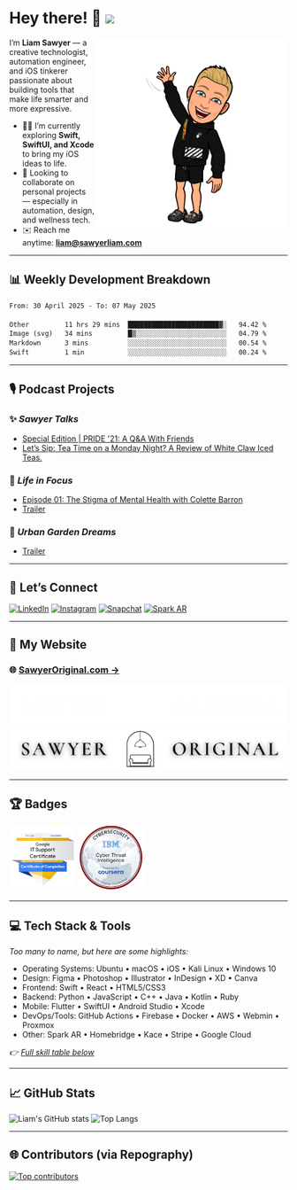 # Hey there! 👋 <a href="https://www.sawyerliam.com/"><img src="https://media.giphy.com/media/hvRJCLFzcasrR4ia7z/giphy.gif" width="30px"></a>

<img align="right" width="350px" src="https://github.com/LiamSx45/LiamSx45/blob/main/bitmoji%20wave.png?raw=true" alt="Bitmoji waving" />

I’m **Liam Sawyer** — a creative technologist, automation engineer, and iOS tinkerer passionate about building tools that make life smarter and more expressive.

* 👨‍💻 I’m currently exploring **Swift, SwiftUI, and Xcode** to bring my iOS ideas to life.
* 🤝 Looking to collaborate on personal projects — especially in automation, design, and wellness tech.
* ✉️ Reach me anytime: **[liam@sawyerliam.com](mailto:liam@sawyerliam.com)**

---

## 📊 Weekly Development Breakdown

<!--START_SECTION:waka-->

```txt
From: 30 April 2025 - To: 07 May 2025

Other         11 hrs 29 mins  ███████████████████████▓░   94.42 %
Image (svg)   34 mins         █▒░░░░░░░░░░░░░░░░░░░░░░░   04.79 %
Markdown      3 mins          ░░░░░░░░░░░░░░░░░░░░░░░░░   00.54 %
Swift         1 min           ░░░░░░░░░░░░░░░░░░░░░░░░░   00.24 %
```

<!--END_SECTION:waka-->

---

## 🎙️ Podcast Projects

### ✨ *Sawyer Talks*

<!-- SAWYER_TALKS:START -->
- [Special Edition | PRIDE &#39;21: A Q&amp;A With Friends](https://sawyer-talks.captivate.fm/episode/special-edition-pride-21-a-qa-with-friends)
- [Let’s Sip: Tea Time on a Monday Night? A Review of White Claw Iced Teas.](https://sawyer-talks.captivate.fm/episode/lets-sip-tea-time-on-a-monday-night-a-review-of-white-claw-iced-teas-)
<!-- SAWYER_TALKS:END -->

### 🧠 *Life in Focus*

<!-- LIFEINFOCUS:START -->
- [Episode 01: The Stigma of Mental Health with Colette Barron](https://sawyeroriginal.com/lifeinfocus?post=ep01)
- [Trailer](https://lifeinfocuspod.com/episodes/trailer-full)
<!-- LIFEINFOCUS:END -->

### 🌱 *Urban Garden Dreams*

<!-- URBANGARDEN:START -->
- [Trailer](https://urbangardendreams.com/episodes/trailer-full)
<!-- URBANGARDEN:END -->

---

## 🔗 Let’s Connect

[![LinkedIn](https://img.shields.io/badge/-LinkedIn-0077B5?style=flat-square\&logo=linkedin\&logoColor=white)](https://www.linkedin.com/in/sawyerliam/)
[![Instagram](https://img.shields.io/badge/-Instagram-c27ba0?style=flat-square\&logo=instagram\&logoColor=white)](http://instagram.com/sawyer.liam/)
[![Snapchat](https://img.shields.io/badge/-Snapchat-yellow?style=flat-square\&logo=snapchat\&logoColor=white)](https://www.snapchat.com/add/sawyer.liam)
[![Spark AR](https://img.shields.io/badge/-Spark_AR-60d1cc?style=flat-square\&logo=sparkar\&logoColor=white)](https://www.facebook.com/sparkarhub/portfolios/ig/sawyer.original/)

---

## 💼 My Website

### 🌐 [SawyerOriginal.com →](https://sawyeroriginal.com)

![Dark Mode Logo](https://github.com/LiamSx45/LiamSx45/blob/main/Sawyer%20Studios%20Logo%20dark.png?raw=true#gh-dark-mode-only)
![Light Mode Logo](https://github.com/LiamSx45/LiamSx45/blob/main/Sawyer%20Studios%20Logo%20Light.png?raw=true#gh-light-mode-only)

---

## 🏆 Badges

[<img src="https://raw.githubusercontent.com/LiamSx45/LiamSx45/main/Badges/google-it-support-certificate.png" width="120"/>](https://www.credly.com/badges/019b830d-0446-4d35-8ebd-8932eab213e4/public_url)
[<img src="https://raw.githubusercontent.com/LiamSx45/LiamSx45/main/Badges/cyber-threat-intelligence.png" width="120"/>](https://www.credly.com/badges/2142a988-5e7d-4973-bcf9-64439ddf6df2/public_url)

---

## 💻 Tech Stack & Tools

*Too many to name, but here are some highlights:*

* Operating Systems: Ubuntu • macOS • iOS • Kali Linux • Windows 10
* Design: Figma • Photoshop • Illustrator • InDesign • XD • Canva
* Frontend: Swift • React • HTML5/CSS3
* Backend: Python • JavaScript • C++ • Java • Kotlin • Ruby
* Mobile: Flutter • SwiftUI • Android Studio • Xcode
* DevOps/Tools: GitHub Actions • Firebase • Docker • AWS • Webmin • Proxmox
* Other: Spark AR • Homebridge • Kace • Stripe • Google Cloud

*👉 [Full skill table below](#my-skills-)*

---

## 📈 GitHub Stats

![Liam's GitHub stats](https://github-readme-stats.vercel.app/api?username=LiamSx45\&show_icons=true\&theme=tokyonight\&hide_border=true)
![Top Langs](https://github-readme-stats.vercel.app/api/top-langs/?username=LiamSx45\&layout=compact\&theme=tokyonight\&hide_border=true)

---

## 🌐 Contributors (via Repography)

[![Top contributors](https://images.repography.com/26932345/LiamSx45/LiamSx45/top-contributors/5557e06dd23fd806e83608a33ae14c40_table.svg)](https://github.com/LiamSx45/LiamSx45/graphs/contributors)
